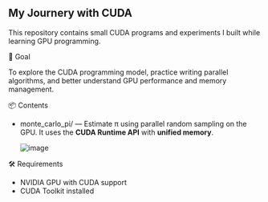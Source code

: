 ## My Journery with CUDA

This repository contains small CUDA programs and experiments I built while learning GPU programming.

🚀 Goal

To explore the CUDA programming model, practice writing parallel algorithms, and better understand GPU performance and memory management.

📦 Contents

- monte_carlo_pi/ — Estimate π using parallel random sampling on the GPU. It uses the **CUDA Runtime API** with **unified memory**.
  
  ![image](https://github.com/user-attachments/assets/62748ef0-4a81-4a18-b6c3-5559ff6387c4)

🛠 Requirements

- NVIDIA GPU with CUDA support
- CUDA Toolkit installed
